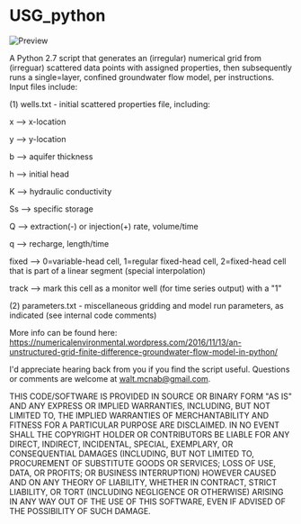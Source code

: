# USG_python

![Preview](https://numericalenvironmental.files.wordpress.com/2016/11/mesh.png?w=816)

A Python 2.7 script that generates an (irregular) numerical grid from (irreguar) scattered data points with assigned properties, then subsequently runs a single=layer, confined groundwater flow model, per instructions. Input files include:

(1) wells.txt - initial scattered properties file, including:

x --> x-location

y --> y-location

b --> aquifer thickness

h --> initial head

K --> hydraulic conductivity

Ss --> specific storage

Q --> extraction(-) or injection(+) rate, volume/time

q --> recharge, length/time

fixed --> 0=variable-head cell, 1=regular fixed-head cell, 2=fixed-head cell that is part of a linear segment (special interpolation)

track --> mark this cell as a monitor well (for time series output) with a "1"

(2) parameters.txt - miscellaneous gridding and model run parameters, as indicated (see internal code comments)

More info can be found here: https://numericalenvironmental.wordpress.com/2016/11/13/an-unstructured-grid-finite-difference-groundwater-flow-model-in-python/

I'd appreciate hearing back from you if you find the script useful. Questions or comments are welcome at walt.mcnab@gmail.com.

THIS CODE/SOFTWARE IS PROVIDED IN SOURCE OR BINARY FORM "AS IS" AND ANY EXPRESS OR IMPLIED WARRANTIES, INCLUDING, BUT NOT LIMITED TO, THE IMPLIED WARRANTIES OF MERCHANTABILITY AND FITNESS FOR A PARTICULAR PURPOSE ARE DISCLAIMED. IN NO EVENT SHALL THE COPYRIGHT HOLDER OR CONTRIBUTORS BE LIABLE FOR ANY DIRECT, INDIRECT, INCIDENTAL, SPECIAL, EXEMPLARY, OR CONSEQUENTIAL DAMAGES (INCLUDING, BUT NOT LIMITED TO, PROCUREMENT OF SUBSTITUTE GOODS OR SERVICES; LOSS OF USE, DATA, OR PROFITS; OR BUSINESS INTERRUPTION) HOWEVER CAUSED AND ON ANY THEORY OF LIABILITY, WHETHER IN CONTRACT, STRICT LIABILITY, OR TORT (INCLUDING NEGLIGENCE OR OTHERWISE) ARISING IN ANY WAY OUT OF THE USE OF THIS SOFTWARE, EVEN IF ADVISED OF THE POSSIBILITY OF SUCH DAMAGE.
